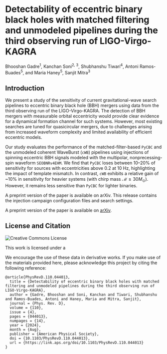 # Detectability of eccentric binary black holes with matched filtering and unmodeled pipelines during the third observing run of LIGO-Virgo-KAGRA
Bhooshan Gadre<sup>1</sup>, Kanchan Soni<sup>2, 3</sup>, Shubhanshu Tiwari<sup>4</sup>, Antoni Ramos-Buades<sup>5</sup>, and Maria Haney<sup>5</sup>, Sanjit Mitra<sup>3</sup>

## Introduction ##

We present a study of the sensitivity of current gravitational-wave search pipelines to eccentric binary black hole (BBH) mergers using data from the third observing run of the LIGO-Virgo-KAGRA. The detection of BBH mergers with measurable orbital eccentricity would provide clear evidence for a dynamical formation channel for such systems. However, most existing searches are tuned for quasicircular mergers, due to challenges arising from increased waveform complexity and limited availability of efficient eccentric models.

Our study evaluates the performance of the matched-filter-based $\texttt{PyCBC}$ and the unmodeled coherent WaveBurst ($\texttt{cWB}$) pipelines using injections of spinning eccentric BBH signals modeled with the multipolar, nonprecessing-spin waveform $\texttt{SEOBNRv4EHM}$. We find that $\texttt{PyCBC}$ loses between 10–20% of sensitivity for sources with eccentricities above 0.2 at 10 Hz, highlighting the impact of template mismatch. In contrast, $\texttt{cWB}$ exhibits a relative gain of ~10% in sensitivity for heavier systems (with chirp mass $\mathcal{M} \geq 30M_\odot$). However, it remains less sensitive than $\texttt{PyCBC}$ for lighter binaries.


A preprint version of the paper is available on arXiv.
This release contains the injection campaign configuration files and search settings.

A preprint version of the paper is available on [arXiv](https://arxiv.org/abs/2405.04186).

## License and Citation

![Creative Commons License]()

This work is licensed under a 

We encourage the use of these data in derivative works. If you make use of the materials provided here, please acknowledge this project by citing the following reference:

```
@article{PhysRevD.110.044013,
  title = {Detectability of eccentric binary black holes with matched filtering and unmodeled pipelines during the third observing run of LIGO-Virgo-KAGRA},
  author = {Gadre, Bhooshan and Soni, Kanchan and Tiwari, Shubhanshu and Ramos-Buades, Antoni and Haney, Maria and Mitra, Sanjit},
  journal = {Phys. Rev. D},
  volume = {110},
  issue = {4},
  pages = {044013},
  numpages = {14},
  year = {2024},
  month = {Aug},
  publisher = {American Physical Society},
  doi = {10.1103/PhysRevD.110.044013},
  url = {https://link.aps.org/doi/10.1103/PhysRevD.110.044013}
}
```
